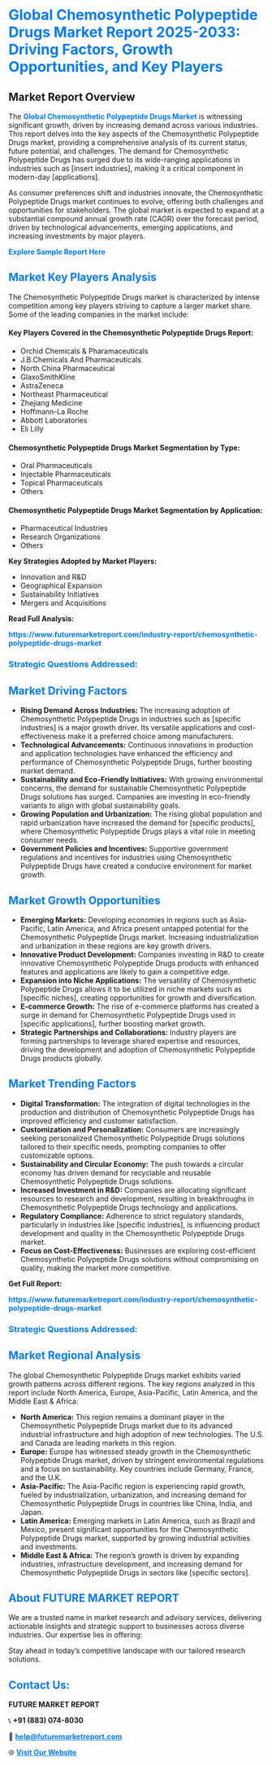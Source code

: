 <h1 style="color: #007BFF;">Global Chemosynthetic Polypeptide Drugs Market Report 2025-2033: Driving Factors, Growth Opportunities, and Key Players</h1>

<section id="overview">
<h2>Market Report Overview</h2>
<p>The <a href="https://www.futuremarketreport.com/industry-report/chemosynthetic-polypeptide-drugs-market" style="color: #007BFF; text-decoration: none;"><strong>Global Chemosynthetic Polypeptide Drugs Market</strong></a> is witnessing significant growth, driven by increasing demand across various industries. This report delves into the key aspects of the Chemosynthetic Polypeptide Drugs market, providing a comprehensive analysis of its current status, future potential, and challenges. The demand for Chemosynthetic Polypeptide Drugs has surged due to its wide-ranging applications in industries such as [insert industries], making it a critical component in modern-day [applications].</p>
<p>As consumer preferences shift and industries innovate, the Chemosynthetic Polypeptide Drugs market continues to evolve, offering both challenges and opportunities for stakeholders. The global market is expected to expand at a substantial compound annual growth rate (CAGR) over the forecast period, driven by technological advancements, emerging applications, and increasing investments by major players.</p>
</section>

<section id="overview">
<p><a href="https://www.futuremarketreport.com/request-sample/reportId=34159" style="color: #007BFF; text-decoration: none;"><strong>Explore Sample Report Here</strong></a></p>
</section>

<section id="key-players">
<h2 style="color: #007BFF;">Market Key Players Analysis</h2>
<p>The Chemosynthetic Polypeptide Drugs market is characterized by intense competition among key players striving to capture a larger market share. Some of the leading companies in the market include:</p>
<h4>Key Players Covered in the Chemosynthetic Polypeptide Drugs Report:</h4>
<ul><li>Orchid Chemicals &amp; Pharamaceuticals</li><li>J.B.Chemicals And Pharmaceuticals</li><li>North China Pharmaceutical</li><li>GlaxoSmithKline</li><li>AstraZeneca</li><li>Northeast Pharmaceutical</li><li>Zhejiang Medicine</li><li>Hoffmann-La Roche</li><li>Abbott Laboratories</li><li>Eli Lilly</li></ul>
<h4>Chemosynthetic Polypeptide Drugs Market Segmentation by Type:</h4>
<ul><li>Oral Pharmaceuticals</li><li>Injectable Pharmaceuticals</li><li>Topical Pharmaceuticals</li><li>Others</li></ul>

<h4>Chemosynthetic Polypeptide Drugs Market Segmentation by Application:</h4>
<ul><li>Pharmaceutical Industries</li><li>Research Organizations</li><li>Others</li></ul>
<p><strong>Key Strategies Adopted by Market Players:</strong></p>
<ul>
<li>Innovation and R&D</li>
<li>Geographical Expansion</li>
<li>Sustainability Initiatives</li>
<li>Mergers and Acquisitions</li>
</ul>
</section>

<section>
<p><strong>Read Full Analysis: </strong></p><a href="https://www.futuremarketreport.com/industry-report/chemosynthetic-polypeptide-drugs-market" style="color: #007BFF; text-decoration: none;"><strong>https://www.futuremarketreport.com/industry-report/chemosynthetic-polypeptide-drugs-market</strong></a>
<h3 style="color: #007BFF;">Strategic Questions Addressed:</h3>
</section>

<section id="driving-factors">
<h2 style="color: #007BFF;">Market Driving Factors</h2>
<ul>
<li><strong>Rising Demand Across Industries:</strong> The increasing adoption of Chemosynthetic Polypeptide Drugs in industries such as [specific industries] is a major growth driver. Its versatile applications and cost-effectiveness make it a preferred choice among manufacturers.</li>
<li><strong>Technological Advancements:</strong> Continuous innovations in production and application technologies have enhanced the efficiency and performance of Chemosynthetic Polypeptide Drugs, further boosting market demand.</li>
<li><strong>Sustainability and Eco-Friendly Initiatives:</strong> With growing environmental concerns, the demand for sustainable Chemosynthetic Polypeptide Drugs solutions has surged. Companies are investing in eco-friendly variants to align with global sustainability goals.</li>
<li><strong>Growing Population and Urbanization:</strong> The rising global population and rapid urbanization have increased the demand for [specific products], where Chemosynthetic Polypeptide Drugs plays a vital role in meeting consumer needs.</li>
<li><strong>Government Policies and Incentives:</strong> Supportive government regulations and incentives for industries using Chemosynthetic Polypeptide Drugs have created a conducive environment for market growth.</li>
</ul>
</section>

<section id="growth-opportunities">
<h2 style="color: #007BFF;">Market Growth Opportunities</h2>
<ul>
<li><strong>Emerging Markets:</strong> Developing economies in regions such as Asia-Pacific, Latin America, and Africa present untapped potential for the Chemosynthetic Polypeptide Drugs market. Increasing industrialization and urbanization in these regions are key growth drivers.</li>
<li><strong>Innovative Product Development:</strong> Companies investing in R&D to create innovative Chemosynthetic Polypeptide Drugs products with enhanced features and applications are likely to gain a competitive edge.</li>
<li><strong>Expansion into Niche Applications:</strong> The versatility of Chemosynthetic Polypeptide Drugs allows it to be utilized in niche markets such as [specific niches], creating opportunities for growth and diversification.</li>
<li><strong>E-commerce Growth:</strong> The rise of e-commerce platforms has created a surge in demand for Chemosynthetic Polypeptide Drugs used in [specific applications], further boosting market growth.</li>
<li><strong>Strategic Partnerships and Collaborations:</strong> Industry players are forming partnerships to leverage shared expertise and resources, driving the development and adoption of Chemosynthetic Polypeptide Drugs products globally.</li>
</ul>
</section>

<section id="trending-factors">
<h2 style="color: #007BFF;">Market Trending Factors</h2>
<ul>
<li><strong>Digital Transformation:</strong> The integration of digital technologies in the production and distribution of Chemosynthetic Polypeptide Drugs has improved efficiency and customer satisfaction.</li>
<li><strong>Customization and Personalization:</strong> Consumers are increasingly seeking personalized Chemosynthetic Polypeptide Drugs solutions tailored to their specific needs, prompting companies to offer customizable options.</li>
<li><strong>Sustainability and Circular Economy:</strong> The push towards a circular economy has driven demand for recyclable and reusable Chemosynthetic Polypeptide Drugs solutions.</li>
<li><strong>Increased Investment in R&D:</strong> Companies are allocating significant resources to research and development, resulting in breakthroughs in Chemosynthetic Polypeptide Drugs technology and applications.</li>
<li><strong>Regulatory Compliance:</strong> Adherence to strict regulatory standards, particularly in industries like [specific industries], is influencing product development and quality in the Chemosynthetic Polypeptide Drugs market.</li>
<li><strong>Focus on Cost-Effectiveness:</strong> Businesses are exploring cost-efficient Chemosynthetic Polypeptide Drugs solutions without compromising on quality, making the market more competitive.</li>
</ul>
</section>

<section>
<p><strong>Get Full Report: </strong></p><a href="https://www.futuremarketreport.com/industry-report/chemosynthetic-polypeptide-drugs-market" style="color: #007BFF; text-decoration: none;"><strong>https://www.futuremarketreport.com/industry-report/chemosynthetic-polypeptide-drugs-market</strong></a>
<h3 style="color: #007BFF;">Strategic Questions Addressed:</h3>
</section>


<section id="regional-analysis">
<h2 style="color: #007BFF;">Market Regional Analysis</h2>
<p>The global Chemosynthetic Polypeptide Drugs market exhibits varied growth patterns across different regions. The key regions analyzed in this report include North America, Europe, Asia-Pacific, Latin America, and the Middle East & Africa:</p>
<ul>
<li><strong>North America:</strong> This region remains a dominant player in the Chemosynthetic Polypeptide Drugs market due to its advanced industrial infrastructure and high adoption of new technologies. The U.S. and Canada are leading markets in this region.</li>
<li><strong>Europe:</strong> Europe has witnessed steady growth in the Chemosynthetic Polypeptide Drugs market, driven by stringent environmental regulations and a focus on sustainability. Key countries include Germany, France, and the U.K.</li>
<li><strong>Asia-Pacific:</strong> The Asia-Pacific region is experiencing rapid growth, fueled by industrialization, urbanization, and increasing demand for Chemosynthetic Polypeptide Drugs in countries like China, India, and Japan.</li>
<li><strong>Latin America:</strong> Emerging markets in Latin America, such as Brazil and Mexico, present significant opportunities for the Chemosynthetic Polypeptide Drugs market, supported by growing industrial activities and investments.</li>
<li><strong>Middle East & Africa:</strong> The region’s growth is driven by expanding industries, infrastructure development, and increasing demand for Chemosynthetic Polypeptide Drugs in sectors like [specific sectors].</li>
</ul>
</section>

<footer>
<h2 style="color: #007BFF;">About FUTURE MARKET REPORT</h2>
<p>We are a trusted name in market research and advisory services, delivering actionable insights and strategic support to businesses across diverse industries. Our expertise lies in offering:</p>

<p>Stay ahead in today’s competitive landscape with our tailored research solutions.</p>

<h2 style="color: #007BFF;">Contact Us:</h2>
<p><strong>FUTURE MARKET REPORT</strong></p>
<p>📞 <strong>+91 (883) 074-8030</strong></p>
<p>📧 <strong><a href="mailto:help@futuremarketreport.com" style="color: #007BFF;">help@futuremarketreport.com</a></strong></p>
<p>🌐 <strong><a href="https://www.futuremarketreport.com/" style="color: #007BFF;">Visit Our Website</a></strong></p>
</footer>
